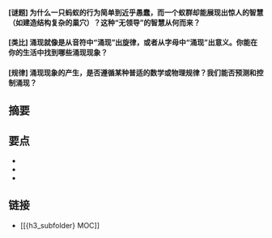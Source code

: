 #### [谜题] 为什么一只蚂蚁的行为简单到近乎愚蠢，而一个蚁群却能展现出惊人的智慧（如建造结构复杂的巢穴）？这种“无领导”的智慧从何而来？


#### [类比] 涌现就像是从音符中“涌现”出旋律，或者从字母中“涌现”出意义。你能在你的生活中找到哪些涌现现象？


#### [规律] 涌现现象的产生，是否遵循某种普适的数学或物理规律？我们能否预测和控制涌现？


## 摘要


## 要点

- 
- 
- 

## 链接

- [[{h3_subfolder} MOC]]
